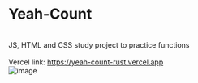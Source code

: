 # Yeah-Count
<br>JS, HTML and CSS study project to practice functions</br>
<br>Vercel link: https://yeah-count-rust.vercel.app</br>
![image](https://github.com/grumpyary/Yeah-Count/assets/126939710/e5f53d61-d5a3-479b-912d-584a607e5f5b)
